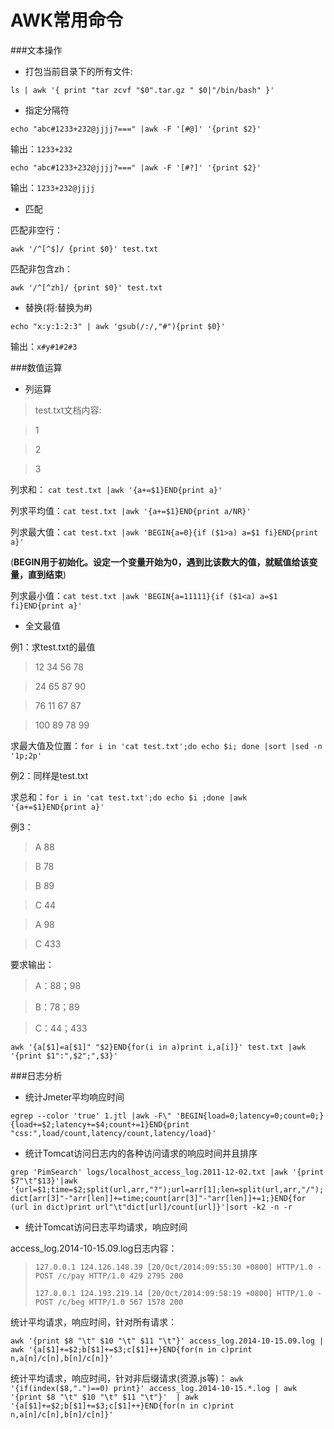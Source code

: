AWK常用命令
=================
###文本操作
* 打包当前目录下的所有文件:

`ls | awk '{ print "tar zcvf "$0".tar.gz " $0|"/bin/bash" }'`

* 指定分隔符

`echo "abc#1233+232@jjjj?===" |awk -F '[#@]' '{print $2}'`

输出：`1233+232`

`echo "abc#1233+232@jjjj?===" |awk -F '[#?]' '{print $2}'`

输出：`1233+232@jjjj`

* 匹配

匹配非空行：

`awk '/^[^$]/ {print $0}' test.txt`

匹配非包含zh：

`awk '/^[^zh]/ {print $0}' test.txt` 

* 替换(将:替换为#)

`echo "x:y:1:2:3" | awk 'gsub(/:/,"#"){print $0}'`

输出：`x#y#1#2#3`

###数值运算
* 列运算

>test.txt文档内容:

>1

>2

>3

列求和： `cat test.txt |awk '{a+=$1}END{print a}'`

列求平均值：`cat test.txt |awk '{a+=$1}END{print a/NR}'`

列求最大值：`cat test.txt |awk 'BEGIN{a=0}{if ($1>a) a=$1 fi}END{print a}'`

(**BEGIN用于初始化。设定一个变量开始为0，遇到比该数大的值，就赋值给该变量，直到结束**)

列求最小值：`cat test.txt |awk 'BEGIN{a=11111}{if ($1<a) a=$1 fi}END{print a}'`


* 全文最值

例1：求test.txt的最值

>12 34 56 78

>24 65 87 90

>76 11 67 87

>100 89 78 99

求最大值及位置：`for i in 'cat test.txt';do echo $i; done |sort |sed -n '1p;2p'`  

例2：同样是test.txt

求总和：`for i in 'cat test.txt';do echo $i ;done |awk '{a+=$1}END{print a}'`

例3：

>A     88

>B     78

>B     89

>C     44

>A     98

>C     433

要求输出：

>A：88；98

>B：78；89
          
>C：44；433
          
`awk '{a[$1]=a[$1]" "$2}END{for(i in a)print i,a[i]}' test.txt |awk '{print $1":",$2";",$3}'`

###日志分析

* 统计Jmeter平均响应时间

`egrep --color 'true' 1.jtl |awk -F\" 'BEGIN{load=0;latency=0;count=0;}{load+=$2;latency+=$4;count+=1}END{print "css:",load/count,latency/count,latency/load}'`

* 统计Tomcat访问日志内的各种访问请求的响应时间并且排序
 
`grep 'PimSearch' logs/localhost_access_log.2011-12-02.txt |awk '{print $7"\t"$13}'|awk '{url=$1;time=$2;split(url,arr,"?");url=arr[1];len=split(url,arr,"/");dict[arr[3]"-"arr[len]]+=time;count[arr[3]"-"arr[len]]+=1;}END{for (url in dict)print url"\t"dict[url]/count[url]}'|sort -k2 -n -r`

* 统计Tomcat访问日志平均请求，响应时间

access_log.2014-10-15.09.log日志内容：

>`127.0.0.1 124.126.148.39 [20/Oct/2014:09:55:30 +0800] HTTP/1.0 - POST /c/pay HTTP/1.0 429 2795 200`
>
>`127.0.0.1 124.193.219.14 [20/Oct/2014:09:58:19 +0800] HTTP/1.0 - POST /c/beg HTTP/1.0 567 1578 200`

统计平均请求，响应时间，针对所有请求：

`awk '{print $8 "\t" $10 "\t" $11 "\t"}' access_log.2014-10-15.09.log | awk '{a[$1]+=$2;b[$1]+=$3;c[$1]++}END{for(n in c)print n,a[n]/c[n],b[n]/c[n]}'`

统计平均请求，响应时间，针对非后缀请求(资源.js等)：
`awk '{if(index($8,".")==0) print}' access_log.2014-10-15.*.log | awk '{print $8 "\t" $10 "\t" $11 "\t"}'  | awk '{a[$1]+=$2;b[$1]+=$3;c[$1]++}END{for(n in c)print n,a[n]/c[n],b[n]/c[n]}'`
